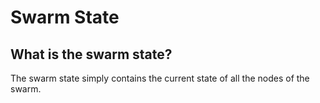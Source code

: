 # Swarm State
## What is the swarm state?
The swarm state simply contains the current state of all the nodes of the swarm.